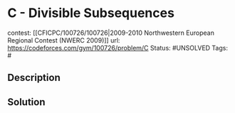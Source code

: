 # C - Divisible Subsequences

contest: [[CFICPC/100726/100726|2009-2010 Northwestern European Regional Contest (NWERC 2009)]]
url: https://codeforces.com/gym/100726/problem/C
Status: #UNSOLVED
Tags: #

## Description

## Solution

